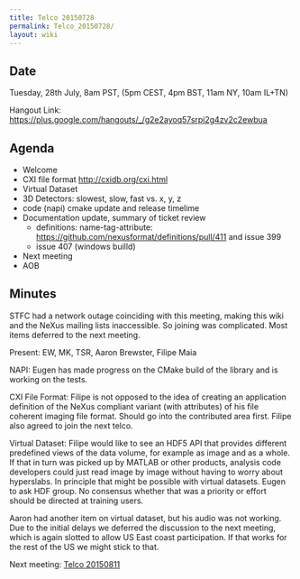 ```yaml
---
title: Telco 20150728
permalink: Telco_20150728/
layout: wiki
---
```


Date
----

Tuesday, 28th July, 8am PST, (5pm CEST, 4pm BST, 11am NY, 10am IL+TN)

Hangout Link:
<https://plus.google.com/hangouts/_/g2e2ayoq57srpi2g4zv2c2ewbua>

Agenda
------

-   Welcome
-   CXI file format <http://cxidb.org/cxi.html>
-   Virtual Dataset
-   3D Detectors: slowest, slow, fast vs. x, y, z
-   code (napi) cmake update and release timelime
-   Documentation update, summary of ticket review
    -   definitions: name-tag-attribute:
        <https://github.com/nexusformat/definitions/pull/411> and issue
        399
    -   issue 407 (windows builld)
-   Next meeting
-   AOB

Minutes
-------

STFC had a network outage coinciding with this meeting, making this wiki
and the NeXus mailing lists inaccessible. So joining was complicated.
Most items deferred to the next meeting.

Present: EW, MK, TSR, Aaron Brewster, Filipe Maia

NAPI: Eugen has made progress on the CMake build of the library and is
working on the tests.

CXI File Format: Filipe is not opposed to the idea of creating an
application definition of the NeXus compliant variant (with attributes)
of his file coherent imaging file format. Should go into the contributed
area first. Filipe also agreed to join the next telco.

Virtual Dataset: Filipe would like to see an HDF5 API that provides
different predefined views of the data volume, for example as image and
as a whole. If that in turn was picked up by MATLAB or other products,
analysis code developers could just read image by image without having
to worry about hyperslabs. In principle that might be possible with
virtual datasets. Eugen to ask HDF group. No consensus whether that was
a priority or effort should be directed at training users.

Aaron had another item on virtual dataset, but his audio was not
working. Due to the initial delays we deferred the discussion to the
next meeting, which is again slotted to allow US East coast
participation. If that works for the rest of the US we might stick to
that.

Next meeting: [Telco 20150811](Telco_20150811 "wikilink")
